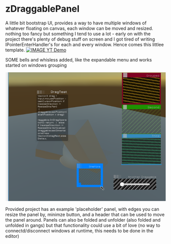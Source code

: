 # zDraggablePanel
A little bit bootstrap UI, provides a way to have multiple windows of whatever floating on canvas, each window can be moved and resized. nothing too fancy but something I tend to use a lot - early on with the project there's plenty of debug stuff on screen and I got tired of writing IPointerEnterHandler's for each and every window. Hence comes this littlee template.
[![IMAGE YT Demo](https://img.youtube.com/vi/XTeWV9lB_pI/0.jpg)](https://www.youtube.com/watch?v=XTeWV9lB_pI)

SOME bells and whisless added, like the expandable menu and works started on windows grouping

![Alt text](https://github.com/zambari/zDraggablePanel/blob/master/screenshots/zDragScreenshot.png?raw=true "Screenshot")

Provided project has an example 'placeholder' panel, with edges you can resize the panel by, minimze button, and a header that can be used to move the panel around. Panels can also be folded and unfolder (also folded and unfolded in gangs) but that functionality could use a bit of love (no way to connectd/disconnect windows at runtime, this needs to be done in the editor)


